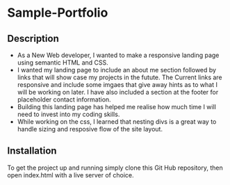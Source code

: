 # Sample-Portfolio

## Description


- As a New Web developer, I wanted to make a responsive landing page using semantic HTML and CSS. 
- I wanted my landing page to include an about me section followed by links that will show case my projects in the futute. The Current links are responsive and include some imgaes that give away hints as to what I will be working on later. I have also included a section at the footer for placeholder contact information. 
- Building this landing page has helped me realise how much time I will need to invest into my coding skills.
- While working on the css, I learned that nesting divs is a great way to handle sizing and resposive flow of the site layout. 

## Installation

To get the project up and running simply clone this Git Hub repository, then open index.html with a live server of choice.
